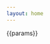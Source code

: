 ```yaml
---
layout: home
---
```


<script setup>
// import Iframe from '../../components/Iframe/index.vue';
import { useData } from 'vitepress'

// params is a Vue ref
const { params } = useData()

console.log('params',params)

</script>
{{params}}
<!-- <Iframe :params="params"/> -->
